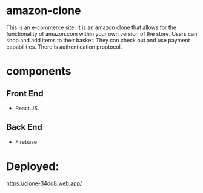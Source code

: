 # amazon-clone

This is an e-commerce site.  It is an amazon clone that allows for the functionality of amazon.com within your own version of the store. Users can shop and add items to their basket.  They can check out and use payment capabilities.  There is authentication prootocol. 

# components  
## Front End
* React.JS
## Back End
* Firebase


# Deployed:
https://clone-34dd8.web.app/
